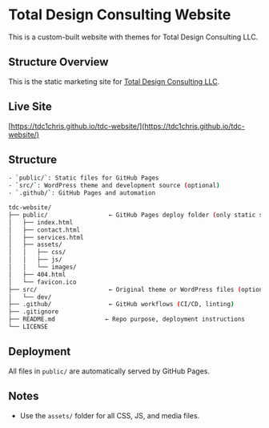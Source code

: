 # Total Design Consulting Website

This is a custom-built website with themes for Total Design Consulting LLC.

## Structure Overview

This is the static marketing site for [Total Design Consulting LLC](https://www.totaldesignconsulting.com).

## Live Site

[https://tdc1chris.github.io/tdc-website/](https://tdc1chris.github.io/tdc-website/)

## Structure
```bash
- `public/`: Static files for GitHub Pages
- `src/`: WordPress theme and development source (optional)
- `.github/`: GitHub Pages and automation

tdc-website/
├── public/                 ← GitHub Pages deploy folder (only static site here)
│   ├── index.html
│   ├── contact.html
│   ├── services.html
│   ├── assets/
│   │   ├── css/
│   │   ├── js/
│   │   └── images/
│   ├── 404.html
│   └── favicon.ico
├── src/                    ← Original theme or WordPress files (optional backup)
│   └── dev/
├── .github/                ← GitHub workflows (CI/CD, linting)
├── .gitignore
├── README.md              ← Repo purpose, deployment instructions
└── LICENSE

```
## Deployment

All files in `public/` are automatically served by GitHub Pages.


## Notes
- Use the `assets/` folder for all CSS, JS, and media files.
